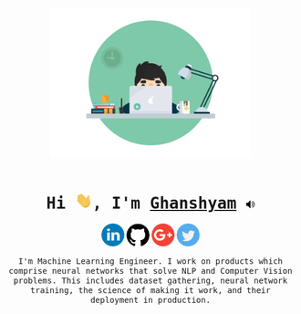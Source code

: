 <p align="center">
     <img src="https://github.com/CG1507/CG1507/blob/master/media/desk.gif" width="70%">
    <br><br>
</p>

<h1 align="center">
	<samp>
		Hi <img src="https://github.com/CG1507/CG1507/blob/master/media/hello.gif" width="30px">,
		I'm <a href="https://cg1507.github.io/">Ghanshyam</a>
		<a href="https://youtu.be/aIeWSrxrR3M?t=11" target="_blank"><img src="https://github.com/CG1507/CG1507/blob/master/media/speaker.png" width="15px"></a>
	</samp>
</h1>

<p align="center">
    <a href="https://www.linkedin.com/in/cg1507/"><img src="https://github.com/CG1507/CG1507/blob/master/media/linkedin.png" width="40" /></a>
    <a href="https://github.com/CG1507"><img src="https://github.com/CG1507/CG1507/blob/master/media/github-logo.png" width="40" /></a>
    <a href="mailto:g8ghanshym@gmail.com"><img src="https://github.com/CG1507/CG1507/blob/master/media/google-plus.png" width="40" /></a>
    <a href="https://twitter.com/g8ghanshym"><img src="https://github.com/CG1507/CG1507/blob/master/media/twitter.png" width="40" /></a>
</p>

<p align="center">
    <samp>
        I'm Machine Learning Engineer. I work on products which comprise neural networks that solve NLP and Computer Vision problems. This includes dataset gathering, neural network training, the science of making it work, and their deployment in production.
    </samp>
</p>